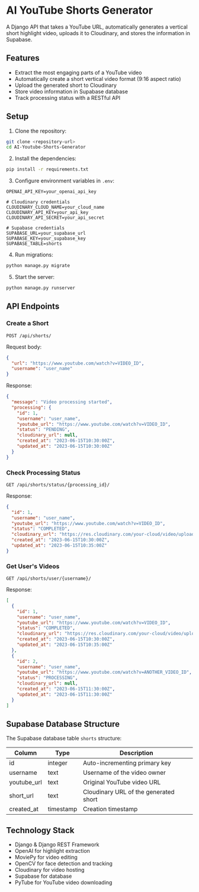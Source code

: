 # AI YouTube Shorts Generator

A Django API that takes a YouTube URL, automatically generates a vertical short highlight video, uploads it to Cloudinary, and stores the information in Supabase.

## Features

- Extract the most engaging parts of a YouTube video
- Automatically create a short vertical video format (9:16 aspect ratio)
- Upload the generated short to Cloudinary
- Store video information in Supabase database
- Track processing status with a RESTful API

## Setup

1. Clone the repository:
```bash
git clone <repository-url>
cd AI-Youtube-Shorts-Generator
```

2. Install the dependencies:
```bash
pip install -r requirements.txt
```

3. Configure environment variables in `.env`:
```
OPENAI_API_KEY=your_openai_api_key

# Cloudinary credentials
CLOUDINARY_CLOUD_NAME=your_cloud_name
CLOUDINARY_API_KEY=your_api_key
CLOUDINARY_API_SECRET=your_api_secret

# Supabase credentials
SUPABASE_URL=your_supabase_url
SUPABASE_KEY=your_supabase_key
SUPABASE_TABLE=shorts
```

4. Run migrations:
```bash
python manage.py migrate
```

5. Start the server:
```bash
python manage.py runserver
```

## API Endpoints

### Create a Short

```
POST /api/shorts/
```

Request body:
```json
{
  "url": "https://www.youtube.com/watch?v=VIDEO_ID",
  "username": "user_name"
}
```

Response:
```json
{
  "message": "Video processing started",
  "processing": {
    "id": 1,
    "username": "user_name",
    "youtube_url": "https://www.youtube.com/watch?v=VIDEO_ID",
    "status": "PENDING",
    "cloudinary_url": null,
    "created_at": "2023-06-15T10:30:00Z",
    "updated_at": "2023-06-15T10:30:00Z"
  }
}
```

### Check Processing Status

```
GET /api/shorts/status/{processing_id}/
```

Response:
```json
{
  "id": 1,
  "username": "user_name",
  "youtube_url": "https://www.youtube.com/watch?v=VIDEO_ID",
  "status": "COMPLETED",
  "cloudinary_url": "https://res.cloudinary.com/your-cloud/video/upload/v1234567890/shorts/final_1.mp4",
  "created_at": "2023-06-15T10:30:00Z",
  "updated_at": "2023-06-15T10:35:00Z"
}
```

### Get User's Videos

```
GET /api/shorts/user/{username}/
```

Response:
```json
[
  {
    "id": 1,
    "username": "user_name",
    "youtube_url": "https://www.youtube.com/watch?v=VIDEO_ID",
    "status": "COMPLETED",
    "cloudinary_url": "https://res.cloudinary.com/your-cloud/video/upload/v1234567890/shorts/final_1.mp4",
    "created_at": "2023-06-15T10:30:00Z",
    "updated_at": "2023-06-15T10:35:00Z"
  },
  {
    "id": 2,
    "username": "user_name",
    "youtube_url": "https://www.youtube.com/watch?v=ANOTHER_VIDEO_ID",
    "status": "PROCESSING",
    "cloudinary_url": null,
    "created_at": "2023-06-15T11:30:00Z",
    "updated_at": "2023-06-15T11:30:00Z"
  }
]
```

## Supabase Database Structure

The Supabase database table `shorts` structure:

| Column       | Type      | Description                            |
|--------------|-----------|----------------------------------------|
| id           | integer   | Auto-incrementing primary key          |
| username     | text      | Username of the video owner            |
| youtube_url  | text      | Original YouTube video URL             |
| short_url    | text      | Cloudinary URL of the generated short  |
| created_at   | timestamp | Creation timestamp                     |

## Technology Stack

- Django & Django REST Framework
- OpenAI for highlight extraction
- MoviePy for video editing
- OpenCV for face detection and tracking
- Cloudinary for video hosting
- Supabase for database
- PyTube for YouTube video downloading 